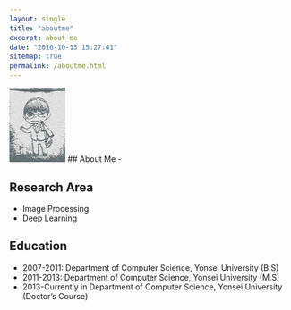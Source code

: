 ```yaml
---
layout: single
title: "aboutme"
excerpt: about me
date: "2016-10-13 15:27:41"
sitemap: true
permalink: /aboutme.html
---
```

<!-- ![Profile](/images/eneria.jpg) -->
<img src="/images/eneria.jpg" width="100">
## About Me
-   

## Research Area
- Image Processing  
- Deep Learning  

## Education
- 2007-2011: Department of Computer Science, Yonsei University (B.S)
- 2011-2013: Department of Computer Science, Yonsei University (M.S)
- 2013-Currently in Department of Computer Science, Yonsei University (Doctor’s Course)
